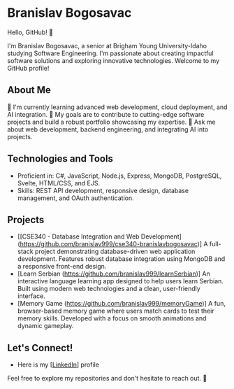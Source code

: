 # Branislav Bogosavac

Hello, GitHub! 👋

I'm Branislav Bogosavac, a senior at Brigham Young University-Idaho studying Software Engineering. I'm passionate about creating impactful software solutions and exploring innovative technologies. Welcome to my GitHub profile!

## About Me

🌱 I'm currently learning advanced web development, cloud deployment, and AI integration.
🎯 My goals are to contribute to cutting-edge software projects and build a robust portfolio showcasing my expertise.
💬 Ask me about web development, backend engineering, and integrating AI into projects.

## Technologies and Tools

- Proficient in: C#, JavaScript, Node.js, Express, MongoDB, PostgreSQL, Svelte, HTML/CSS, and EJS.
- Skills: REST API development, responsive design, database management, and OAuth authentication.

## Projects

- [[CSE340 - Database Integration and Web Development] (https://github.com/branislav999/cse340-branislavbogosavac)] A full-stack project demonstrating database-driven web application development. Features robust database integration using MongoDB and a responsive front-end design.
- [Learn Serbian (https://github.com/branislav999/learnSerbian)] An interactive language learning app designed to help users learn Serbian. Built using modern web technologies and a clean, user-friendly interface.
- [Memory Game (https://github.com/branislav999/memoryGame)] A fun, browser-based memory game where users match cards to test their memory skills. Developed with a focus on smooth animations and dynamic gameplay.

## Let's Connect!

- Here is my [[LinkedIn](https://www.linkedin.com/in/branislav-bogosavac-47019b1b8/)] profile

Feel free to explore my repositories and don't hesitate to reach out. 🚀
